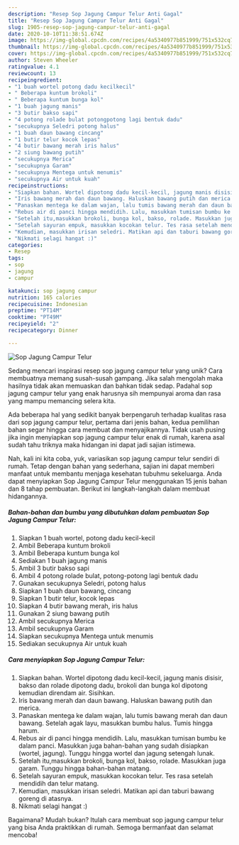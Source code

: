 ```yaml
---
description: "Resep Sop Jagung Campur Telur Anti Gagal"
title: "Resep Sop Jagung Campur Telur Anti Gagal"
slug: 1905-resep-sop-jagung-campur-telur-anti-gagal
date: 2020-10-10T11:38:51.674Z
image: https://img-global.cpcdn.com/recipes/4a5340977b851999/751x532cq70/sop-jagung-campur-telur-foto-resep-utama.jpg
thumbnail: https://img-global.cpcdn.com/recipes/4a5340977b851999/751x532cq70/sop-jagung-campur-telur-foto-resep-utama.jpg
cover: https://img-global.cpcdn.com/recipes/4a5340977b851999/751x532cq70/sop-jagung-campur-telur-foto-resep-utama.jpg
author: Steven Wheeler
ratingvalue: 4.1
reviewcount: 13
recipeingredient:
- "1 buah wortel potong dadu kecilkecil"
- " Beberapa kuntum brokoli"
- " Beberapa kuntum bunga kol"
- "1 buah jagung manis"
- "3 butir bakso sapi"
- "4 potong rolade bulat potongpotong lagi bentuk dadu"
- "secukupnya Seledri potong halus"
- "1 buah daun bawang cincang"
- "1 butir telur kocok lepas"
- "4 butir bawang merah iris halus"
- "2 siung bawang putih"
- "secukupnya Merica"
- "secukupnya Garam"
- "secukupnya Mentega untuk menumis"
- "secukupnya Air untuk kuah"
recipeinstructions:
- "Siapkan bahan. Wortel dipotong dadu kecil-kecil, jagung manis disisir, bakso dan rolade dipotong dadu, brokoli dan bunga kol dipotong kemudian direndam air. Sisihkan."
- "Iris bawang merah dan daun bawang. Haluskan bawang putih dan merica."
- "Panaskan mentega ke dalam wajan, lalu tumis bawang merah dan daun bawang. Setelah agak layu, masukkan bumbu halus. Tumis hingga harum."
- "Rebus air di panci hingga mendidih. Lalu, masukkan tumisan bumbu ke dalam panci. Masukkan juga bahan-bahan yang sudah disiapkan (wortel, jagung). Tunggu hingga wortel dan jagung setengah lunak."
- "Setelah itu,masukkan brokoli, bunga kol, bakso, rolade. Masukkan juga garam. Tunggu hingga bahan-bahan matang."
- "Setelah sayuran empuk, masukkan kocokan telur. Tes rasa setelah mendidih dan telur matang."
- "Kemudian, masukkan irisan seledri. Matikan api dan taburi bawang goreng di atasnya."
- "Nikmati selagi hangat :)"
categories:
- Resep
tags:
- sop
- jagung
- campur

katakunci: sop jagung campur 
nutrition: 165 calories
recipecuisine: Indonesian
preptime: "PT14M"
cooktime: "PT49M"
recipeyield: "2"
recipecategory: Dinner

---
```



![Sop Jagung Campur Telur](https://img-global.cpcdn.com/recipes/4a5340977b851999/751x532cq70/sop-jagung-campur-telur-foto-resep-utama.jpg)

Sedang mencari inspirasi resep sop jagung campur telur yang unik? Cara membuatnya memang susah-susah gampang. Jika salah mengolah maka hasilnya tidak akan memuaskan dan bahkan tidak sedap. Padahal sop jagung campur telur yang enak harusnya sih mempunyai aroma dan rasa yang mampu memancing selera kita.



Ada beberapa hal yang sedikit banyak berpengaruh terhadap kualitas rasa dari sop jagung campur telur, pertama dari jenis bahan, kedua pemilihan bahan segar hingga cara membuat dan menyajikannya. Tidak usah pusing jika ingin menyiapkan sop jagung campur telur enak di rumah, karena asal sudah tahu triknya maka hidangan ini dapat jadi sajian istimewa.


Nah, kali ini kita coba, yuk, variasikan sop jagung campur telur sendiri di rumah. Tetap dengan bahan yang sederhana, sajian ini dapat memberi manfaat untuk membantu menjaga kesehatan tubuhmu sekeluarga. Anda dapat menyiapkan Sop Jagung Campur Telur menggunakan 15 jenis bahan dan 8 tahap pembuatan. Berikut ini langkah-langkah dalam membuat hidangannya.

<!--inarticleads1-->

##### Bahan-bahan dan bumbu yang dibutuhkan dalam pembuatan Sop Jagung Campur Telur:

1. Siapkan 1 buah wortel, potong dadu kecil-kecil
1. Ambil  Beberapa kuntum brokoli
1. Ambil  Beberapa kuntum bunga kol
1. Sediakan 1 buah jagung manis
1. Ambil 3 butir bakso sapi
1. Ambil 4 potong rolade bulat, potong-potong lagi bentuk dadu
1. Gunakan secukupnya Seledri, potong halus
1. Siapkan 1 buah daun bawang, cincang
1. Siapkan 1 butir telur, kocok lepas
1. Siapkan 4 butir bawang merah, iris halus
1. Gunakan 2 siung bawang putih
1. Ambil secukupnya Merica
1. Ambil secukupnya Garam
1. Siapkan secukupnya Mentega untuk menumis
1. Sediakan secukupnya Air untuk kuah




<!--inarticleads2-->

##### Cara menyiapkan Sop Jagung Campur Telur:

1. Siapkan bahan. Wortel dipotong dadu kecil-kecil, jagung manis disisir, bakso dan rolade dipotong dadu, brokoli dan bunga kol dipotong kemudian direndam air. Sisihkan.
1. Iris bawang merah dan daun bawang. Haluskan bawang putih dan merica.
1. Panaskan mentega ke dalam wajan, lalu tumis bawang merah dan daun bawang. Setelah agak layu, masukkan bumbu halus. Tumis hingga harum.
1. Rebus air di panci hingga mendidih. Lalu, masukkan tumisan bumbu ke dalam panci. Masukkan juga bahan-bahan yang sudah disiapkan (wortel, jagung). Tunggu hingga wortel dan jagung setengah lunak.
1. Setelah itu,masukkan brokoli, bunga kol, bakso, rolade. Masukkan juga garam. Tunggu hingga bahan-bahan matang.
1. Setelah sayuran empuk, masukkan kocokan telur. Tes rasa setelah mendidih dan telur matang.
1. Kemudian, masukkan irisan seledri. Matikan api dan taburi bawang goreng di atasnya.
1. Nikmati selagi hangat :)




Bagaimana? Mudah bukan? Itulah cara membuat sop jagung campur telur yang bisa Anda praktikkan di rumah. Semoga bermanfaat dan selamat mencoba!
